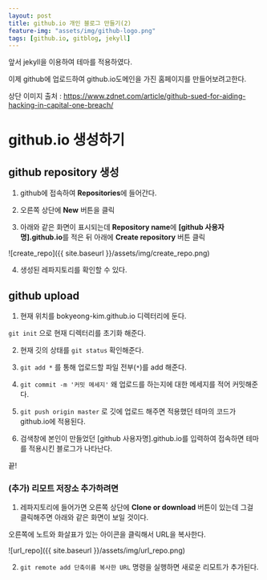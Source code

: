 ```yaml
---
layout: post
title: github.io 개인 블로그 만들기(2)
feature-img: "assets/img/github-logo.png"
tags: [github.io, gitblog, jekyll]
---
```


앞서 jekyll을 이용하여 테마를 적용하였다.

이제 github에 업로드하여 github.io도메인을 가진 홈페이지를 만들어보려고한다.

상단 이미지 출처 : https://www.zdnet.com/article/github-sued-for-aiding-hacking-in-capital-one-breach/



# github.io 생성하기


## github repository 생성 

1) github에 접속하여 **Repositories**에 들어간다.

2) 오른쪽 상단에 **New** 버튼을 클릭

3) 아래와 같은 화면이 표시되는데 **Repository name**에 **[github 사용자명].github.io**를 적은 뒤 아래에 **Create repository** 버튼 클릭

![create_repo]({{ site.baseurl }}/assets/img/create_repo.png)

4) 생성된 레파지토리를 확인할 수 있다. 



## github upload

1) 현재 위치를 bokyeong-kim.github.io 디렉터리에 둔다.

`git init` 으로 현재 디렉터리를 초기화 해준다.


2) 현재 깃의 상태를  `git status` 확인해준다. 


3) `git add *` 를 통해 업로드할 파일 전부(`*`)를 add 해준다.


4) `git commit -m '커밋 메세지'` 왜 업로드를 하는지에 대한 메세지를 적어 커밋해준다.


5) `git push origin master` 로 깃에 업로드 해주면 적용했던 테마의 코드가 github.io에 적용된다.


6) 검색창에 본인이 만들었던 [github 사용자명].github.io를 입력하여 접속하면 테마를 적용시킨 블로그가 나타난다.



끝! 




### (추가) 리모트 저장소 추가하려면

1) 레파지토리에 들어가면 오른쪽 상단에 **Clone or download** 버튼이 있는데 그걸 클릭해주면 아래와 같은 화면이 보일 것이다.


오른쪽에 노트와 화살표가 있는 아이콘을 클릭해서 URL을 복사한다.

![url_repo]({{ site.baseurl }}/assets/img/url_repo.png)








2) `git remote add 단축이름 복사한 URL` 명령을 실행하면 새로운 리모트가 추가된다.




